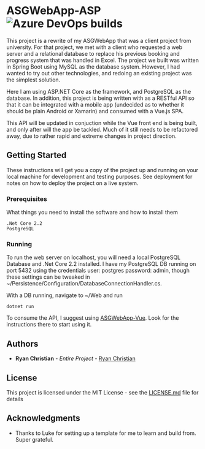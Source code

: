 # ASGWebApp-ASP ![Azure DevOps builds](https://img.shields.io/azure-devops/build/ryanchristian4427/41e401ef-1612-4af8-9903-694ad7fe606a/4.svg)

This project is a rewrite of my ASGWebApp that was a client project from university. For that project, we met with a client who requested a web server and a relational database to replace his previous booking and progress system that was handled in Excel. The project we built was written in Spring Boot using MySQL as the database system. However, I had wanted to try out other technologies, and redoing an existing project was the simplest solution.

Here I am using ASP.NET Core as the framework, and PostgreSQL as the database. In addition, this project is being written with as a RESTful API so that it can be integrated with a mobile app (undecided as to whether it should be plain Android or Xamarin) and consumed with a Vue.js SPA.

This API will be updated in conjuction while the Vue front end is being built, and only after will the app be tackled. Much of it still needs to be refactored away, due to rather rapid and extreme changes in project direction. 

## Getting Started

These instructions will get you a copy of the project up and running on your local machine for development and testing purposes. See deployment for notes on how to deploy the project on a live system.

### Prerequisites

What things you need to install the software and how to install them

```
.Net Core 2.2
PostgreSQL
```

### Running

To run the web server on localhost, you will need a local PostgreSQL Database and .Net Core 2.2 installed. I have my PostgreSQL DB running on port 5432 using the credentials user: postgres password: admin, though these settings can be tweaked in ~/Persistence/Configuration/DatabaseConnectionHandler.cs.

With a DB running, navigate to ~/Web and run

```
dotnet run
```

To consume the API, I suggest using [ASGWebApp-Vue](https://github.com/RyanChristian4427/ASGWebApp-Vue). Look for the instructions there to start using it.

## Authors

* **Ryan Christian** - *Entire Project* - [Ryan Christian](https://github.com/RyanChristian4427)

## License

This project is licensed under the MIT License - see the [LICENSE.md](LICENSE.md) file for details

## Acknowledgments

* Thanks to Luke for setting up a template for me to learn and build from. Super grateful.

